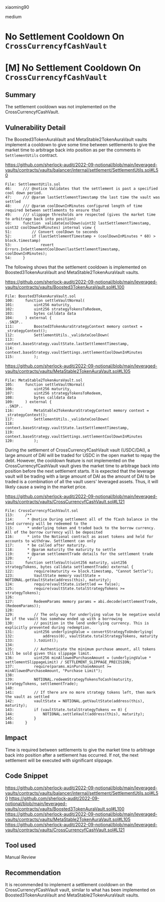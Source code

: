 xiaoming90

medium

# No Settlement Cooldown On `CrossCurrencyfCashVault`

# [M] No Settlement Cooldown On `CrossCurrencyfCashVault`

## Summary

The settlement cooldown was not implemented on the CrossCurrencyfCashVault.

## Vulnerability Detail

The Boosted3TokenAuraVault and MetaStable2TokenAuraVault vaults implement a cooldown to give some time between settlements to give the market time to arbitrage back into position as per the comments in `SettlementUtils` contract.

https://github.com/sherlock-audit/2022-09-notional/blob/main/leveraged-vaults/contracts/vaults/balancer/internal/settlement/SettlementUtils.sol#L50

```solidity
File: SettlementUtils.sol
46:     /// @notice Validates that the settlement is past a specified cool down period.
47:     /// @param lastSettlementTimestamp the last time the vault was settled
48:     /// @param coolDownInMinutes configured length of time required between settlements to ensure that
49:     /// slippage thresholds are respected (gives the market time to arbitrage back into position)
50:     function _validateCoolDown(uint32 lastSettlementTimestamp, uint32 coolDownInMinutes) internal view {
51:         // Convert coolDown to seconds
52:         if (lastSettlementTimestamp + (coolDownInMinutes * 60) > block.timestamp)
53:             revert Errors.InSettlementCoolDown(lastSettlementTimestamp, coolDownInMinutes);
54:     }
```

The following shows that the settlement cooldown is implemented on Boosted3TokenAuraVault and MetaStable2TokenAuraVault vaults.

https://github.com/sherlock-audit/2022-09-notional/blob/main/leveraged-vaults/contracts/vaults/Boosted3TokenAuraVault.sol#L100

```solidity
File: Boosted3TokenAuraVault.sol
100:     function settleVaultNormal(
101:         uint256 maturity,
102:         uint256 strategyTokensToRedeem,
103:         bytes calldata data
104:     ) external {
..SNIP..
111:         Boosted3TokenAuraStrategyContext memory context = _strategyContext();
112:         SettlementUtils._validateCoolDown(
113:             context.baseStrategy.vaultState.lastSettlementTimestamp,
114:             context.baseStrategy.vaultSettings.settlementCoolDownInMinutes
115:         );
```

https://github.com/sherlock-audit/2022-09-notional/blob/main/leveraged-vaults/contracts/vaults/MetaStable2TokenAuraVault.sol#L105

```solidity
File: MetaStable2TokenAuraVault.sol
105:     function settleVaultNormal(
106:         uint256 maturity,
107:         uint256 strategyTokensToRedeem,
108:         bytes calldata data
109:     ) external {
..SNIP..
116:         MetaStable2TokenAuraStrategyContext memory context = _strategyContext();
117:         SettlementUtils._validateCoolDown(
118:             context.baseStrategy.vaultState.lastSettlementTimestamp,
119:             context.baseStrategy.vaultSettings.settlementCoolDownInMinutes
120:         );
```

During the settlement of CrossCurrencyfCashVault vault (USDC/DAI), a large amount of DAI will be traded for USDC in the open market to repay the debt. However, the cooldown feature is not implemented on the CrossCurrencyfCashVault vault gives the market time to arbitrage back into position before the next settlement starts. It is expected that the leverage vault will be trading with a large amount of DAI as the amount of DAI to be traded is a combination of all the vault users' leveraged assets. Thus, it will likely cause a swing in the market price.

https://github.com/sherlock-audit/2022-09-notional/blob/main/leveraged-vaults/contracts/vaults/CrossCurrencyfCashVault.sol#L121

```solidity
File: CrossCurrencyfCashVault.sol
113:     /**
114:      * @notice During settlement all of the fCash balance in the lend currency will be redeemed to the
115:      * underlying token and traded back to the borrow currency. All of the borrow currency will be deposited
116:      * into the Notional contract as asset tokens and held for accounts to withdraw. Settlement can only
117:      * be called after maturity.
118:      * @param maturity the maturity to settle
119:      * @param settlementTrade details for the settlement trade
120:      */
121:     function settleVault(uint256 maturity, uint256 strategyTokens, bytes calldata settlementTrade) external {
122:         require(maturity <= block.timestamp, "Cannot Settle");
123:         VaultState memory vaultState = NOTIONAL.getVaultState(address(this), maturity);
124:         require(vaultState.isSettled == false);
125:         require(vaultState.totalStrategyTokens >= strategyTokens);
126: 
127:         RedeemParams memory params = abi.decode(settlementTrade, (RedeemParams));
128:     
129:         // The only way for underlying value to be negative would be if the vault has somehow ended up with a borrowing
130:         // position in the lend underlying currency. This is explicitly prevented during redemption.
131:         uint256 underlyingValue = convertStrategyToUnderlying(
132:             address(0), vaultState.totalStrategyTokens, maturity
133:         ).toUint();
134: 
135:         // Authenticate the minimum purchase amount, all tokens will be sold given this slippage limit.
136:         uint256 minAllowedPurchaseAmount = (underlyingValue * settlementSlippageLimit) / SETTLEMENT_SLIPPAGE_PRECISION;
137:         require(params.minPurchaseAmount >= minAllowedPurchaseAmount, "Purchase Limit");
138: 
139:         NOTIONAL.redeemStrategyTokensToCash(maturity, strategyTokens, settlementTrade);
140: 
141:         // If there are no more strategy tokens left, then mark the vault as settled
142:         vaultState = NOTIONAL.getVaultState(address(this), maturity);
143:         if (vaultState.totalStrategyTokens == 0) {
144:             NOTIONAL.settleVault(address(this), maturity);
145:         }
146:     }
```

## Impact

Time is required between settlements to give the market time to arbitrage back into position after a settlement has occurred. If not, the next settlement will be executed with significant slippage.

## Code Snippet

https://github.com/sherlock-audit/2022-09-notional/blob/main/leveraged-vaults/contracts/vaults/balancer/internal/settlement/SettlementUtils.sol#L50
https://github.com/sherlock-audit/2022-09-notional/blob/main/leveraged-vaults/contracts/vaults/Boosted3TokenAuraVault.sol#L100
https://github.com/sherlock-audit/2022-09-notional/blob/main/leveraged-vaults/contracts/vaults/MetaStable2TokenAuraVault.sol#L105
https://github.com/sherlock-audit/2022-09-notional/blob/main/leveraged-vaults/contracts/vaults/CrossCurrencyfCashVault.sol#L121

## Tool used

Manual Review

## Recommendation

It is recommended to implement a settlement cooldown on the CrossCurrencyfCashVault vault, similar to what has been implemented on Boosted3TokenAuraVault and MetaStable2TokenAuraVault vaults.